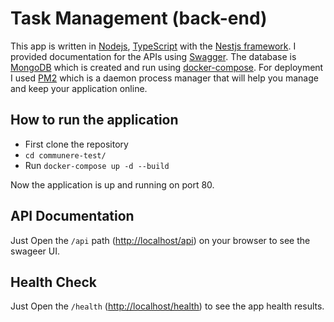 # Task Management (back-end)

This app is written in [Nodejs](https://nodejs.org/en/), [TypeScript](https://www.typescriptlang.org/) with the [Nestjs framework](https://nestjs.com/). I provided documentation for the APIs using [Swagger](https://swagger.io/).
The database is [MongoDB](https://www.mongodb.com/) which is created and run using [docker-compose](https://docs.docker.com/compose/).
For deployment I used [PM2](https://pm2.keymetrics.io/) which is a daemon process manager that will help you manage and keep your application online.

## How to run the application

* First clone the repository
* `cd communere-test/`
* Run `docker-compose up -d --build`

Now the application is up and running on port 80.

## API Documentation

Just Open the `/api` path (<http://localhost/api>) on your browser to see the swageer UI.

## Health Check

Just Open the `/health` (<http://localhost/health>) to see the app health results.
